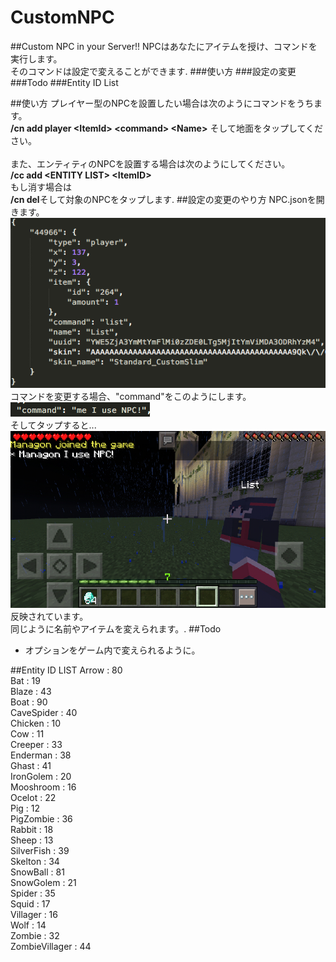 # CustomNPC
##Custom NPC in your Server!!
NPCはあなたにアイテムを授け、コマンドを実行します。<br />
そのコマンドは設定で変えることができます.
###使い方
###設定の変更
###Todo
###Entity ID List

##使い方
プレイヤー型のNPCを設置したい場合は次のようにコマンドをうちます。<br />
<strong>/cn add player &lt;ItemId&gt; &lt;command&gt; &lt;Name&gt;</strong>
そして地面をタップしてください。<br /><br />
また、エンティティのNPCを設置する場合は次のようにしてください。<br />
<strong>/cc add &lt;ENTITY LIST&gt; &lt;ItemID&gt;</strong>
<br />もし消す場合は
<br /><strong>/cn del</strong>そして対象のNPCをタップします.
##設定の変更のやり方
NPC.jsonを開きます。<br />
<img src="https://github.com/Managon-pop/CustomNPC/blob/master/img/picc.png"></img>
<br />コマンドを変更する場合、"command"をこのようにします。
<img src="https://github.com/Managon-pop/CustomNPC/blob/master/img/co.png"></img>
<br />そしてタップすると...<br />
<img src="https://github.com/Managon-pop/CustomNPC/blob/master/img/nana.jpg"></img><br />
反映されています。<br />
同じように名前やアイテムを変えられます。.
##Todo
<ul>
<li>オプションをゲーム内で変えられるように。</li>
</ul>
##Entity ID LIST
Arrow : 80<br />Bat : 19<br />Blaze : 43<br />Boat : 90<br />CaveSpider : 40<br />Chicken : 10<br />Cow : 11<br />Creeper : 33<br />Enderman : 38<br />Ghast : 41<br />IronGolem : 20<br />Mooshroom : 16<br />Ocelot : 22<br />Pig : 12<br />PigZombie : 36<br />Rabbit : 18<br />Sheep : 13<br />SilverFish : 39<br />Skelton : 34<br />SnowBall : 81<br />SnowGolem : 21<br />Spider : 35<br />Squid : 17<br />Villager : 16<br />Wolf : 14<br />Zombie : 32<br />ZombieVillager : 44
